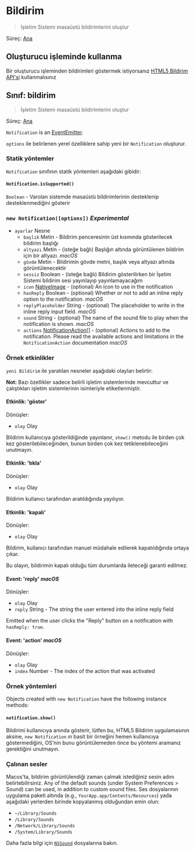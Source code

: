 # Bildirim

> İşletim Sistemi masaüstü bildirimlerini oluştur

Süreç: [Ana](../glossary.md#main-process)

## Oluşturucu işleminde kullanma

Bir oluşturucu işleminden bildirimleri göstermek istiyorsanız [HTML5 Bildirim API'si](../tutorial/notifications.md) kullanmalısınız

## Sınıf: bildirim

> İşletim Sistemi masaüstü bildirimlerini oluştur

Süreç: [Ana](../glossary.md#main-process)

`Notification` is an [EventEmitter](http://nodejs.org/api/events.html#events_class_events_eventemitter).

`options` ile belirlenen yerel özelliklere sahip yeni bir `Notification` oluşturur.

### Statik yöntemler

`Notification` sınıfının statik yöntemleri aşağıdaki gibidir:

#### `Notification.isSupported()`

`Boolean` - Varolan sistemde masaüstü bildirimlerinin desteklenip desteklenmediğini gösterir

### `new Notification([options])` *Experimental*

* `ayarlar` Nesne 
  * `başlık` Metin - Bildirim penceresinin üst kısmında gösterilecek bildirim başlığı
  * `altyazı` Metin - (isteğe bağlı) Başlığın altında görüntülenen bildirim için bir altyazı. *macOS*
  * `gövde` Metin - Bildirimin gövde metni, başlık veya altyazı altında görüntülenecektir
  * `sessiz` Boolean - (isteğe bağlı) Bildirim gösterilirken bir İşetim Sistemi bildirim sesi yayınlayıp yayınlamayacağım
  * `icon` [NativeImage](native-image.md) - (optional) An icon to use in the notification
  * `hasReply` Boolean - (optional) Whether or not to add an inline reply option to the notification. *macOS*
  * `replyPlaceholder` String - (optional) The placeholder to write in the inline reply input field. *macOS*
  * `sound` String - (optional) The name of the sound file to play when the notification is shown. *macOS*
  * `actions` [NotificationAction[]](structures/notification-action.md) - (optional) Actions to add to the notification. Please read the available actions and limitations in the `NotificationAction` documentation *macOS*

### Örnek etkinlikler

`yeni Bildirim` ile yaratılan nesneler aşağıdaki olayları belirtir:

**Not:** Bazı özellikler sadece belirli işletim sistemlerinde mevcuttur ve çalıştıkları işletim sistemlerinin isimleriyle etiketlenmiştir.

#### Etkinlik: 'göster'

Dönüşler:

* `olay` Olay

Bildirim kullanıcıya gösterildiğinde yayınlanır, `show()` metodu ile birden çok kez gösterilebileceğinden, bunun birden çok kez tetiklenebileceğini unutmayın.

#### Etkinlik: 'tıkla'

Dönüşler:

* `olay` Olay

Bildirim kullanıcı tarafından aratıldığında yayılıyor.

#### Etkinlik: 'kapalı'

Dönüşler:

* `olay` Olay

Bildirim, kullanıcı tarafından manuel müdahale edilerek kapatıldığında ortaya çıkar.

Bu olayın, bildirimin kapalı olduğu tüm durumlarda ileteceği garanti edilmez.

#### Event: 'reply' *macOS*

Dönüşler:

* `olay` Olay
* `reply` String - The string the user entered into the inline reply field

Emitted when the user clicks the "Reply" button on a notification with `hasReply: true`.

#### Event: 'action' *macOS*

Dönüşler:

* `olay` Olay
* `index` Number - The index of the action that was activated

### Örnek yöntemleri

Objects created with `new Notification` have the following instance methods:

#### `notification.show()`

Bildirimi kullanıcıya anında gösterir, lütfen bu, HTML5 Bildirim uygulamasının aksine, `new Notification` ın basit bir örneğini hemen kullanıcıya göstermediğini, OS'nin bunu görüntülemeden önce bu yöntemi aramanız gerektiğini unutmayın.

### Çalınan sesler

Macos'ta, bildirim görüntülendiği zaman çalmak istediğiniz sesin adını belirtebilirsiniz. Any of the default sounds (under System Preferences > Sound) can be used, in addition to custom sound files. Ses dosyalarının uygulama paketi altında (e.g., `YourApp.app/Contents/Resources`) yada aşağıdaki yerlerden birinde kopyalanmış olduğundan emin olun:

* `~/Library/Sounds`
* `/Library/Sounds`
* `/Network/Library/Sounds`
* `/System/Library/Sounds`

Daha fazla bilgi için [`NSSound`](https://developer.apple.com/documentation/appkit/nssound) dosyalarına bakın.